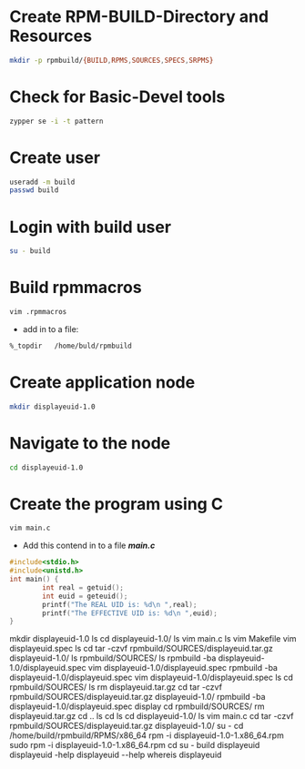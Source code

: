 # 
# Create RPM-BUILD-Directory and Resources
```bash
mkdir -p rpmbuild/{BUILD,RPMS,SOURCES,SPECS,SRPMS}
```
# Check for Basic-Devel tools
```bash
zypper se -i -t pattern
```
# Create user
```bash
useradd -m build
passwd build
```
# Login with build user
```bash
su - build
```

# Build rpmmacros
```bash
vim .rpmmacros
```
- add in to a file:
```bash
%_topdir   /home/buld/rpmbuild
```
# Create application node
```bash
mkdir displayeuid-1.0
```
# Navigate to the node
```bash
cd displayeuid-1.0
```
# Create the program using C 
```bash
vim main.c
```
- Add this contend in to a file ***main.c***
```C
#include<stdio.h>
#include<unistd.h>
int main() {
        int real = getuid();
        int euid = geteuid();
        printf("The REAL UID is: %d\n ",real);
        printf("The EFFECTIVE UID is: %d\n ",euid);
}
```




























mkdir displayeuid-1.0
ls
cd displayeuid-1.0/
ls
vim main.c
ls
vim Makefile
vim displayeuid.spec
ls
cd
tar -czvf rpmbuild/SOURCES/displayeuid.tar.gz displayeuid-1.0/
ls rpmbuild/SOURCES/
ls
rpmbuild -ba displayeuid-1.0/displayeuid.spec 
vim displayeuid-1.0/displayeuid.spec 
rpmbuild -ba displayeuid-1.0/displayeuid.spec 
vim displayeuid-1.0/displayeuid.spec 
ls
cd rpmbuild/SOURCES/
ls
rm displayeuid.tar.gz
cd
tar -czvf rpmbuild/SOURCES/displayeuid.tar.gz displayeuid-1.0/
rpmbuild -ba displayeuid-1.0/displayeuid.spec 
display
cd rpmbuild/SOURCES/
rm displayeuid.tar.gz
cd ..
ls
cd
ls
cd displayeuid-1.0/
ls
vim main.c 
cd
tar -czvf rpmbuild/SOURCES/displayeuid.tar.gz displayeuid-1.0/
su -
cd /home/build/rpmbuild/RPMS/x86_64
rpm -i displayeuid-1.0-1.x86_64.rpm 
sudo rpm -i displayeuid-1.0-1.x86_64.rpm 
cd
su - build 
displayeuid 
displayeuid -help
displayeuid --help
whereis displayeuid
